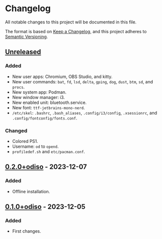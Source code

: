 # Changelog

All notable changes to this project will be documented in this file.

The format is based on [Keep a Changelog](https://keepachangelog.com/en/1.0.0/),
and this project adheres to [Semantic Versioning](https://semver.org/spec/v2.0.0.html).

## [Unreleased]

### Added

- New user apps: Chromium, OBS Studio, and kitty.
- New user commands: `bat`, `fd`, `lsd`, `delta`, `gping`, `dog`, `dust`, `btm`, `sd`, and `procs`.
- New system app: Podman.
- New window manager: i3.
- New enabled unit: bluetooth.service.
- New font: `ttf-jetbrains-mono-nerd`.
- `/etc/skel`: `.bashrc`, `.bash_aliases`, `.config/i3/config`, `.xsessionrc`, and `.config/fontconfig/fonts.conf`.

### Changed

- Colored PS1.
- Username: `od` to `opend`.
- `profiledef.sh` and `etc/pacman.conf`.

## [0.2.0+odiso] - 2023-12-07

### Added

- Offline installation.

## [0.1.0+odiso] - 2023-12-05

### Added

- First changes.

[unreleased]: https://github.com/sakkke/odiso/compare/v0.2.0+odiso...HEAD
[0.2.0+odiso]: https://github.com/sakkke/odiso/releases/tag/v0.2.0+odiso
[0.1.0+odiso]: https://github.com/sakkke/odiso/releases/tag/v0.1.0+odiso
